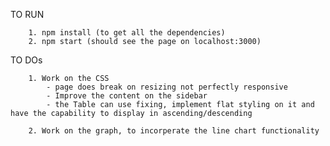 TO RUN

        1. npm install (to get all the dependencies)
        2. npm start (should see the page on localhost:3000)


TO DOs

        1. Work on the CSS
            - page does break on resizing not perfectly responsive
            - Improve the content on the sidebar
            - the Table can use fixing, implement flat styling on it and have the capability to display in ascending/descending

        2. Work on the graph, to incorperate the line chart functionality